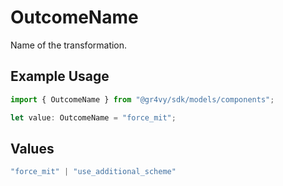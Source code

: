 # OutcomeName

Name of the transformation.

## Example Usage

```typescript
import { OutcomeName } from "@gr4vy/sdk/models/components";

let value: OutcomeName = "force_mit";
```

## Values

```typescript
"force_mit" | "use_additional_scheme"
```